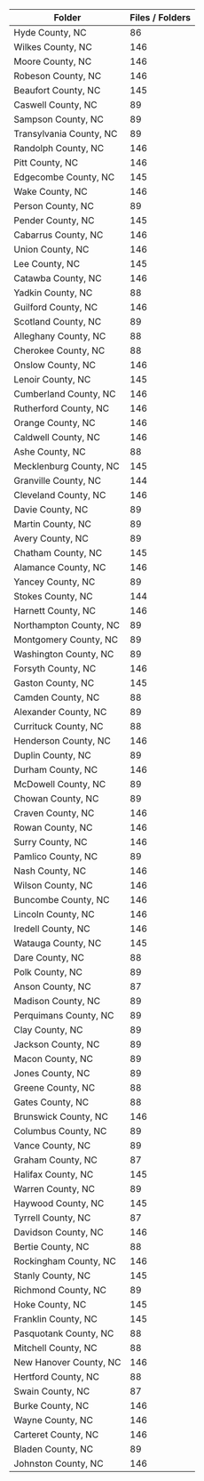 | Folder                  |   Files / Folders |
|-------------------------|-------------------|
| Hyde County, NC         |                86 |
| Wilkes County, NC       |               146 |
| Moore County, NC        |               146 |
| Robeson County, NC      |               146 |
| Beaufort County, NC     |               145 |
| Caswell County, NC      |                89 |
| Sampson County, NC      |                89 |
| Transylvania County, NC |                89 |
| Randolph County, NC     |               146 |
| Pitt County, NC         |               146 |
| Edgecombe County, NC    |               145 |
| Wake County, NC         |               146 |
| Person County, NC       |                89 |
| Pender County, NC       |               145 |
| Cabarrus County, NC     |               146 |
| Union County, NC        |               146 |
| Lee County, NC          |               145 |
| Catawba County, NC      |               146 |
| Yadkin County, NC       |                88 |
| Guilford County, NC     |               146 |
| Scotland County, NC     |                89 |
| Alleghany County, NC    |                88 |
| Cherokee County, NC     |                88 |
| Onslow County, NC       |               146 |
| Lenoir County, NC       |               145 |
| Cumberland County, NC   |               146 |
| Rutherford County, NC   |               146 |
| Orange County, NC       |               146 |
| Caldwell County, NC     |               146 |
| Ashe County, NC         |                88 |
| Mecklenburg County, NC  |               145 |
| Granville County, NC    |               144 |
| Cleveland County, NC    |               146 |
| Davie County, NC        |                89 |
| Martin County, NC       |                89 |
| Avery County, NC        |                89 |
| Chatham County, NC      |               145 |
| Alamance County, NC     |               146 |
| Yancey County, NC       |                89 |
| Stokes County, NC       |               144 |
| Harnett County, NC      |               146 |
| Northampton County, NC  |                89 |
| Montgomery County, NC   |                89 |
| Washington County, NC   |                89 |
| Forsyth County, NC      |               146 |
| Gaston County, NC       |               145 |
| Camden County, NC       |                88 |
| Alexander County, NC    |                89 |
| Currituck County, NC    |                88 |
| Henderson County, NC    |               146 |
| Duplin County, NC       |                89 |
| Durham County, NC       |               146 |
| McDowell County, NC     |                89 |
| Chowan County, NC       |                89 |
| Craven County, NC       |               146 |
| Rowan County, NC        |               146 |
| Surry County, NC        |               146 |
| Pamlico County, NC      |                89 |
| Nash County, NC         |               146 |
| Wilson County, NC       |               146 |
| Buncombe County, NC     |               146 |
| Lincoln County, NC      |               146 |
| Iredell County, NC      |               146 |
| Watauga County, NC      |               145 |
| Dare County, NC         |                88 |
| Polk County, NC         |                89 |
| Anson County, NC        |                87 |
| Madison County, NC      |                89 |
| Perquimans County, NC   |                89 |
| Clay County, NC         |                89 |
| Jackson County, NC      |                89 |
| Macon County, NC        |                89 |
| Jones County, NC        |                89 |
| Greene County, NC       |                88 |
| Gates County, NC        |                88 |
| Brunswick County, NC    |               146 |
| Columbus County, NC     |                89 |
| Vance County, NC        |                89 |
| Graham County, NC       |                87 |
| Halifax County, NC      |               145 |
| Warren County, NC       |                89 |
| Haywood County, NC      |               145 |
| Tyrrell County, NC      |                87 |
| Davidson County, NC     |               146 |
| Bertie County, NC       |                88 |
| Rockingham County, NC   |               146 |
| Stanly County, NC       |               145 |
| Richmond County, NC     |                89 |
| Hoke County, NC         |               145 |
| Franklin County, NC     |               145 |
| Pasquotank County, NC   |                88 |
| Mitchell County, NC     |                88 |
| New Hanover County, NC  |               146 |
| Hertford County, NC     |                88 |
| Swain County, NC        |                87 |
| Burke County, NC        |               146 |
| Wayne County, NC        |               146 |
| Carteret County, NC     |               146 |
| Bladen County, NC       |                89 |
| Johnston County, NC     |               146 |